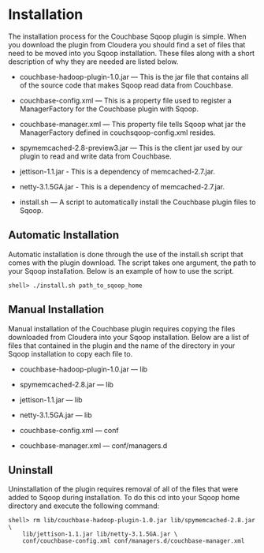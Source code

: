 # Installation

The installation process for the Couchbase Sqoop plugin is simple. When you
download the plugin from Cloudera you should find a set of files that need to be
moved into you Sqoop installation. These files along with a short description of
why they are needed are listed below.

 * couchbase-hadoop-plugin-1.0.jar — This is the jar file that contains all of the
   source code that makes Sqoop read data from Couchbase.

 * couchbase-config.xml — This is a property file used to register a ManagerFactory
   for the Couchbase plugin with Sqoop.

 * couchbase-manager.xml — This property file tells Sqoop what jar the
   ManagerFactory defined in couchsqoop-config.xml resides.

 * spymemcached-2.8-preview3.jar — This is the client jar used by our plugin to
   read and write data from Couchbase.

 * jettison-1.1.jar - This is a dependency of memcached-2.7.jar.

 * netty-3.1.5GA.jar - This is a dependency of memcached-2.7.jar.

 * install.sh — A script to automatically install the Couchbase plugin files to
   Sqoop.

<a id="hadoop-plugin-installation-auto"></a>

## Automatic Installation

Automatic installation is done through the use of the install.sh script that
comes with the plugin download. The script takes one argument, the path to your
Sqoop installation. Below is an example of how to use the script.


```
shell> ./install.sh path_to_sqoop_home
```

<a id="hadoop-plugin-installation-manual"></a>

## Manual Installation

Manual installation of the Couchbase plugin requires copying the files
downloaded from Cloudera into your Sqoop installation. Below are a list of files
that contained in the plugin and the name of the directory in your Sqoop
installation to copy each file to.

 * couchbase-hadoop-plugin-1.0.jar — lib

 * spymemcached-2.8.jar — lib

 * jettison-1.1.jar — lib

 * netty-3.1.5GA.jar — lib

 * couchbase-config.xml — conf

 * couchbase-manager.xml — conf/managers.d

<a id="hadoop-plugin-uninstall"></a>

## Uninstall

Uninstallation of the plugin requires removal of all of the files that were
added to Sqoop during installation. To do this cd into your Sqoop home directory
and execute the following command:


```
shell> rm lib/couchbase-hadoop-plugin-1.0.jar lib/spymemcached-2.8.jar \
    lib/jettison-1.1.jar lib/netty-3.1.5GA.jar \
    conf/couchbase-config.xml conf/managers.d/couchbase-manager.xml
```

<a id="hadoop-plugin-sqoop"></a>
